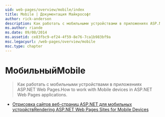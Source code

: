 ```yaml
---
uid: web-pages/overview/mobile/index
title: Mobile | Документация Майкрософт
author: rick-anderson
description: Как работать с мобильными устройствами в приложениях ASP.NET Web Pages.
ms.author: riande
ms.date: 09/08/2014
ms.assetid: ce83fbc9-ef24-4f59-8e76-7ca1b983bf9a
msc.legacyurl: /web-pages/overview/mobile
msc.type: chapter
---
```

<a name="mobile"></a><span data-ttu-id="8f7a9-103">Мобильный</span><span class="sxs-lookup"><span data-stu-id="8f7a9-103">Mobile</span></span>
====================
> <span data-ttu-id="8f7a9-104">Как работать с мобильными устройствами в приложениях ASP.NET Web Pages.</span><span class="sxs-lookup"><span data-stu-id="8f7a9-104">How to work with Mobile devices in ASP.NET Web Pages applications.</span></span>


- [<span data-ttu-id="8f7a9-105">Отрисовка сайтов веб-страниц ASP.NET для мобильных устройств</span><span class="sxs-lookup"><span data-stu-id="8f7a9-105">Rendering ASP.NET Web Pages Sites for Mobile Devices</span></span>](rendering-aspnet-web-pages-sites-for-mobile-devices.md)
